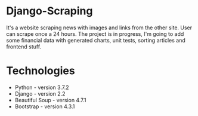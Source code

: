 # Django-Scraping
It's a website scraping news with images and links from the other site.
User can scrape once a 24 hours.
The project is in progress, I'm going to add some financial data with generated charts, unit tests, sorting articles and frontend stuff.

# Technologies
* Python - version 3.7.2
* Django - version 2.2
* Beautiful Soup - version 4.7.1
* Bootstrap - version 4.3.1

